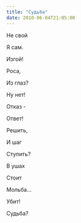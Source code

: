 ```yaml
---
title: "Судьба"
date: 2010-06-04T21:05:00
---
```


Не свой

Я сам.

Изгой!

Роса,

Из глаз?

Ну нет!

Отказ -

Ответ!



Решить,

И шаг

Ступить?

В ушах

Стоит

Мольба...

Убит!

Судьба?
